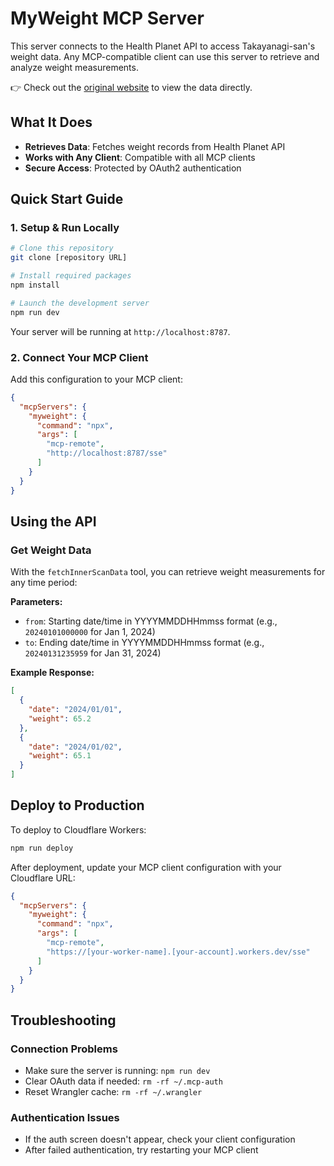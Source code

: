 # MyWeight MCP Server

This server connects to the Health Planet API to access Takayanagi-san's weight data. Any MCP-compatible client can use this server to retrieve and analyze weight measurements.

👉 Check out the [original website](https://shinichi-takayanagi.github.io/myweight/) to view the data directly.

## What It Does

- **Retrieves Data**: Fetches weight records from Health Planet API
- **Works with Any Client**: Compatible with all MCP clients
- **Secure Access**: Protected by OAuth2 authentication

## Quick Start Guide

### 1. Setup & Run Locally

```bash
# Clone this repository
git clone [repository URL]

# Install required packages
npm install

# Launch the development server
npm run dev
```

Your server will be running at `http://localhost:8787`.

### 2. Connect Your MCP Client

Add this configuration to your MCP client:

```json
{
  "mcpServers": {
    "myweight": {
      "command": "npx",
      "args": [
        "mcp-remote",
        "http://localhost:8787/sse"
      ]
    }
  }
}
```

## Using the API

### Get Weight Data

With the `fetchInnerScanData` tool, you can retrieve weight measurements for any time period:

**Parameters:**
- `from`: Starting date/time in YYYYMMDDHHmmss format (e.g., `20240101000000` for Jan 1, 2024)
- `to`: Ending date/time in YYYYMMDDHHmmss format (e.g., `20240131235959` for Jan 31, 2024)

**Example Response:**
```json
[
  {
    "date": "2024/01/01",
    "weight": 65.2
  },
  {
    "date": "2024/01/02",
    "weight": 65.1
  }
]
```

## Deploy to Production

To deploy to Cloudflare Workers:

```bash
npm run deploy
```

After deployment, update your MCP client configuration with your Cloudflare URL:

```json
{
  "mcpServers": {
    "myweight": {
      "command": "npx",
      "args": [
        "mcp-remote",
        "https://[your-worker-name].[your-account].workers.dev/sse"
      ]
    }
  }
}
```

## Troubleshooting

### Connection Problems
- Make sure the server is running: `npm run dev`
- Clear OAuth data if needed: `rm -rf ~/.mcp-auth`
- Reset Wrangler cache: `rm -rf ~/.wrangler`

### Authentication Issues
- If the auth screen doesn't appear, check your client configuration
- After failed authentication, try restarting your MCP client
